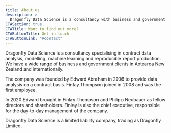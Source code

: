 ```yaml
---
title: About us
description: >
  Dragonfly Data Science is a consultancy with business and government clients in New Zealand and internationally.
CTASection: true
CTATitle: Want to find out more?
CTAButtonTitle: Get in touch
CTAButtonLink: "#contact"
---
```


Dragonfly Data Science is a consultancy specialising in contract data analysis, modelling, machine learning and reproducible report production. We have a wide range of business and government clients in Aotearoa New Zealand and internationally.

The company was founded by Edward Abraham in 2006 to provide data analysis on a contract basis. Finlay Thompson joined in 2008 and was the first employee.

In 2020 Edward brought in Finlay Thompson and Philipp Neubauer as fellow directors and shareholders. Finlay is also the chief executive, responsible for the day-to-day management of the company.

Dragonfly Data Science is a limited liability company, trading as Dragonfly Limited.
